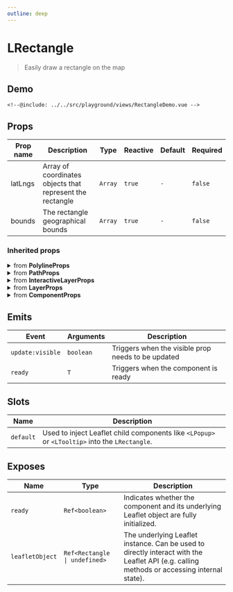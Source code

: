 ```yaml
---
outline: deep
---
```


# LRectangle

> Easily draw a rectangle on the map

## Demo

<script>
import "leaflet/dist/leaflet.css";
</script>

<div class="demo">
    <RectangleDemo />
</div>

```vue{13-29}
<!--@include: ../../src/playground/views/RectangleDemo.vue -->
```

## Props

| Prop name | Description | Type | Reactive | Default | Required |
| --- | --- | --- | --- | --- | --- |
| latLngs | Array of coordinates objects that represent the rectangle | `Array` | `true` | `-` | `false` |
| bounds | The rectangle geographical bounds | `Array` | `true` | `-` | `false` |

### Inherited props
<details>
<summary>from <strong>PolylineProps</strong></summary>

| Prop name | Description | Type | Reactive | Default | Required |
| --- | --- | --- | --- | --- | --- |
| smoothFactor | How much to simplify the polyline on each zoom level. More means better performance and smoother looks, and less means more accurate representation. | `number` | `true` | `-` | `false` |
| noClip | Disable polyline clipping. | `boolean` | `true` | `-` | `false` |

</details>

<details>
<summary>from <strong>PathProps</strong></summary>

| Prop name | Description | Type | Reactive | Default | Required |
| --- | --- | --- | --- | --- | --- |
| className | Custom class name set on an element. Only for SVG renderer. | `string` | `true` | `-` | `false` |
| fillRule | A string that defines [how the inside of a shape](https://developer.mozilla.org/docs/Web/SVG/Attribute/fill-rule) is determined. | `FillRule` | `true` | `-` | `false` |
| fillOpacity | Fill opacity | `number` | `true` | `-` | `false` |
| fillColor | Fill color | `string` | `true` | `-` | `false` |
| fill | Whether to fill the path with color. Set it to `false` to disable filling on polygons or circles. | `boolean` | `true` | `-` | `false` |
| dashOffset | A string that defines the [distance into the dash pattern to start the dash](https://developer.mozilla.org/docs/Web/SVG/Attribute/stroke-dashoffset). | `string` | `true` | `-` | `false` |
| dashArray | A string that defines the stroke [dash pattern](https://developer.mozilla.org/docs/Web/SVG/Attribute/stroke-dasharray). | `string` | `true` | `-` | `false` |
| lineJoin | A string that defines [shape to be used at the corners](https://developer.mozilla.org/docs/Web/SVG/Attribute/stroke-linejoin) of the stroke. | `LineJoinShape` | `true` | `-` | `false` |
| lineCap | A string that defines [shape to be used at the end](https://developer.mozilla.org/docs/Web/SVG/Attribute/stroke-linecap) of the stroke. | `LineCapShape` | `true` | `-` | `false` |
| opacity | Stroke opacity | `number` | `true` | `-` | `false` |
| weight | Stroke width in pixels | `number` | `true` | `-` | `false` |
| color | Stroke color | `string` | `true` | `-` | `false` |
| stroke | Whether to draw stroke along the path. Set it to `false` to disable borders on polygons or circles. | `boolean` | `true` | `-` | `false` |

</details>

<details>
<summary>from <strong>InteractiveLayerProps</strong></summary>

| Prop name | Description | Type | Reactive | Default | Required |
| --- | --- | --- | --- | --- | --- |
| interactive | If `false`, the layer will not emit pointer events and will act as a part of the underlying map. | `boolean` | `initOnly` | `-` | `false` |
| bubblingMouseEvents | When `true`, a pointer event on this path will trigger the same event on the map (unless [DomEvent.stopPropagation](https://leafletjs.com/reference-2.0.0.html#domevent-stoppropagation) is used). | `boolean` | `initOnly` | `-` | `false` |

</details>

<details>
<summary>from <strong>LayerProps</strong></summary>

| Prop name | Description | Type | Reactive | Default | Required |
| --- | --- | --- | --- | --- | --- |
| visible | - | `boolean` | `true` | `-` | `false` |
| layerType | - | `LayerType` | `true` | `-` | `false` |
| name | - | `string` | `true` | `-` | `false` |
| attribution | String to be shown in the attribution control, e.g. "© OpenStreetMap contributors". It describes the layer data and is often a legal obligation towards copyright holders and tile providers. | `string` | `true` | `-` | `false` |
| pane | By default, the layer will be added to the map's [overlay pane](https://leafletjs.com/reference-2.0.0.html#map-overlaypane). Overriding this option will cause the layer to be placed on another pane by default. Not effective if the renderer option is set (the renderer option will override the pane option). | `string` | `initOnly` | `-` | `false` |

</details>

<details>
<summary>from <strong>ComponentProps</strong></summary>

| Prop name | Description | Type | Reactive | Default | Required |
| --- | --- | --- | --- | --- | --- |
| options | Leaflet options to pass to the component constructor. | `T` | `initOnly` | `-` | `false` |

</details>

## Emits

| Event | Arguments | Description |
| --- | --- | --- |
| `update:visible` | `boolean` | Triggers when the visible prop needs to be updated |
| `ready` | `T` | Triggers when the component is ready |

## Slots

| Name | Description |
| --- | --- |
| `default` | Used to inject Leaflet child components like `<LPopup>` or `<LTooltip>` into the `LRectangle`. |

## Exposes

| Name | Type | Description |
| --- | --- | --- |
| `ready` | `Ref<boolean>` | Indicates whether the component and its underlying Leaflet object are fully initialized. |
| `leafletObject` | `Ref<Rectangle \| undefined>` | The underlying Leaflet instance. Can be used to directly interact with the Leaflet API (e.g. calling methods or accessing internal state). |

